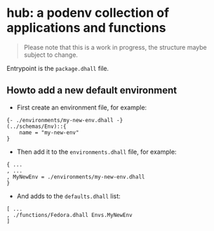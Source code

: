# hub: a podenv collection of applications and functions

> Please note that this is a work in progress,
> the structure maybe subject to change.

Entrypoint is the `package.dhall` file.

## Howto add a new default environment

* First create an environment file, for example:

```dhall
{- ./environments/my-new-env.dhall -}
(../schemas/Env)::{
    name = "my-new-env"
}
```

* Then add it to the `environments.dhall` file, for example:

```dhall
{ ...
, ...
, MyNewEnv = ./environments/my-new-env.dhall
}
```

* And adds to the `defaults.dhall` list:

```dhall
[ ...
, ./functions/Fedora.dhall Envs.MyNewEnv
]
```
